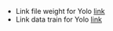 - Link file weight for Yolo [link](https://drive.google.com/file/d/15j9V_wljys0QxXiV0qRvpSmeAbxX2YyZ/view?usp=sharing)
- Link data train for Yolo [link](https://drive.google.com/file/d/1bdsM29rfZYQKubXEnW65BReWj3XKs2XG/view?usp=sharing)

